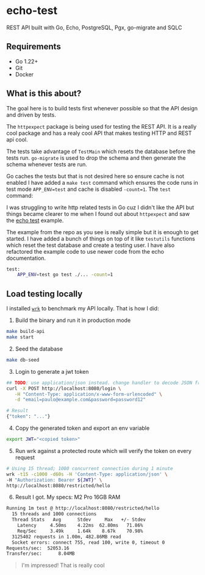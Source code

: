# echo-test

REST API built with Go, Echo, PostgreSQL, Pgx, go-migrate and SQLC

## Requirements

- Go 1.22+
- Git
- Docker

## What is this about?

The goal here is to build tests first whenever possible so that
the API design and driven by tests. 

The `httpexpect` package is being used for testing the REST API.
It is a really cool package and has a realy cool API that makes
testing HTTP and REST api cool.

The tests take advantage of `TestMain` which resets the database
before the tests run. `go-migrate` is used to drop the schema
and then generate the schema whenever tests are run.

Go caches the tests but that is not desired here so ensure
cache is not enabled I have added a `make test` command
which ensures the code runs in test mode `APP_ENV=test` and
cache is disabled `-count=1`. The `test` command:

I was struggling to write http related tests in Go cuz I 
didn't like the API but things became clearer to me when 
I found out about `httpexpect` and saw the
[echo test](https://github.com/gavv/httpexpect/blob/master/_examples/echo_test.go) example.

The example from the repo as you see is really simple but it is enough
to get started. I have added a bunch of things on top of it like
`testutils` functions which reset the test database and create a testing user.
I have also refactored the example code to use newer code from the echo
documentation.

```sh
test:
    APP_ENV=test go test ./... -count=1
```

## Load testing locally

I installed [`wrk`](https://github.com/wg/wrk) to benchmark my API locally. That is how I did:

1. Build the binary and run it in production mode

```sh
make build-api
make start
```

2. Seed the database

```sh
make db-seed
```

3. Login to generate a jwt token

```sh
## TODO: use application/json instead. change handler to decode JSON from body
curl -X POST http://localhost:8080/login \
   -H "Content-Type: application/x-www-form-urlencoded" \
   -d "email=paulo@example.com&password=password12" 

# Result
{"token": "..."}
```

4. Copy the generated token and export an env variable

```sh
export JWT="<copied token>"
```

5. Run wrk against a protected route which will verify the token on every request

```sh
# Using 15 thread; 1000 concurrent connection during 1 minute
wrk -t15 -c1000 -d60s -H 'Content-Type: application/json' \
-H "Authorization: Bearer ${JWT}" \
http://localhost:8080/restricted/hello
```

6. Result I got. My specs: M2 Pro 16GB RAM

```sh
Running 1m test @ http://localhost:8080/restricted/hello
  15 threads and 1000 connections
  Thread Stats   Avg      Stdev     Max   +/- Stdev
    Latency     4.50ms    4.22ms  62.80ms   71.86%
    Req/Sec     3.49k     1.64k    8.67k    70.98%
  3125402 requests in 1.00m, 482.86MB read
  Socket errors: connect 755, read 100, write 0, timeout 0
Requests/sec:  52053.16
Transfer/sec:      8.04MB
```

> I'm impressed! That is really cool
